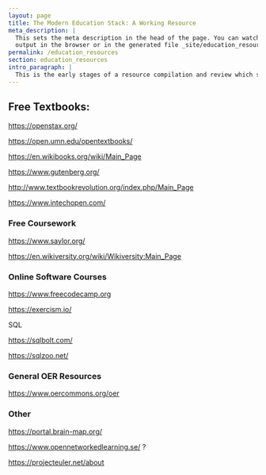```yaml
---
layout: page
title: The Modern Education Stack: A Working Resource
meta_description: |
  This sets the meta description in the head of the page. You can watch the 
  output in the browser or in the generated file _site/education_resources.html.
permalink: /education_resources
section: education_resources
intro_paragraph: |
  This is the early stages of a resource compilation and review which surveys the evolving landscapes in education
---
```

## Free Textbooks:

https://openstax.org/

https://open.umn.edu/opentextbooks/

https://en.wikibooks.org/wiki/Main_Page

https://www.gutenberg.org/

http://www.textbookrevolution.org/index.php/Main_Page

https://www.intechopen.com/


### Free Coursework

https://www.saylor.org/

https://en.wikiversity.org/wiki/Wikiversity:Main_Page

### Online Software Courses

https://www.freecodecamp.org

https://exercism.io/

SQL

https://sqlbolt.com/

https://sqlzoo.net/



### General OER Resources

https://www.oercommons.org/oer


### Other

https://portal.brain-map.org/

https://www.opennetworkedlearning.se/ ?

https://projecteuler.net/about
